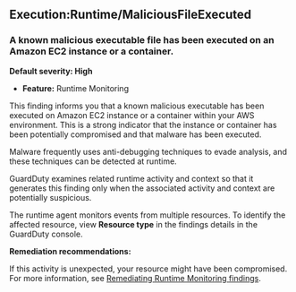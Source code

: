 Execution:Runtime/MaliciousFileExecuted
---------------------------------------


### A known malicious executable file has been executed on an Amazon EC2 instance or a container.


**Default severity: High**


 * **Feature:** Runtime Monitoring

This finding informs you that a known malicious executable has been executed on Amazon EC2 instance or a container within your AWS environment. This is a strong indicator that the instance or container has been potentially compromised and that malware has been executed.


Malware frequently uses anti\-debugging techniques to evade analysis, and these techniques can be detected at runtime.


GuardDuty examines related runtime activity and context so that it generates this finding only when the associated activity and context are potentially suspicious.


The runtime agent monitors events from multiple resources. To identify the affected resource, view **Resource type** in the findings details in the GuardDuty console.


**Remediation recommendations:**


If this activity is unexpected, your resource might have been compromised. For more information, see [Remediating Runtime Monitoring findings](https://docs.aws.amazon.com/guardduty/latest/ug/guardduty-remediate-runtime-monitoring.html).



